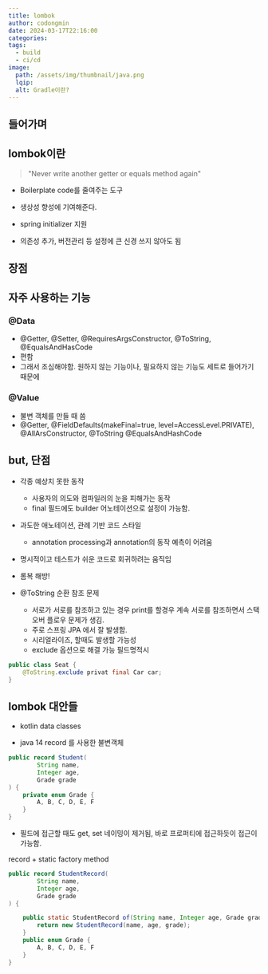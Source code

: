 ```yaml
---
title: lombok
author: codongmin
date: 2024-03-17T22:16:00
categories:
tags:
  - build
  - ci/cd
image:
  path: /assets/img/thumbnail/java.png
  lqip:
  alt: Gradle이란?
---
```


## 들어가며

## lombok이란

> "Never write another getter or equals method again"

- Boilerplate code를 줄여주는 도구
- 생상성 향성에 기여해준다.

- spring initializer 지원
- 의존성 추가, 버전관리 등 설정에 큰 신경 쓰지 않아도 됨

## 장점

## 자주 사용하는 기능

### @Data

- @Getter, @Setter, @RequiresArgsConstructor, @ToString, @EqualsAndHasCode
- 편함
- 그래서 조심해야함. 원하지 않는 기능이나, 필요하지 않는 기능도 세트로 들어가기 때문에

### @Value

- 불변 객체를 만들 때 씀
- @Getter, @FieldDefaults(makeFinal=true, level=AccessLevel.PRIVATE), @AllArsConstructor, @ToString @EqualsAndHashCode

## but, 단점

- 각종 예상치 못한 동작

  - 사용자의 의도와 컴파일러의 눈을 피해가는 동작
  - final 필드에도 builder 어노테이션으로 설정이 가능함.

- 과도한 애노테이션, 관례 기반 코드 스타일
  - annotation processing과 annotation의 동작 예측이 어려움
- 명시적이고 테스트가 쉬운 코드로 회귀하려는 움직임
- 롬복 해방!

- @ToString 순환 참조 문제
  - 서로가 서로를 참조하고 있는 경우 print를 할경우 계속 서로를 참조하면서 스택오버 플로우 문제가 생김.
  - 주로 스프링 JPA 에서 잘 발생함.
  - 시리얼라이즈, 할때도 발생할 가능성
  - exclude 옵션으로 해결 가능 필드명적시

```java
public class Seat {
	@ToString.exclude privat final Car car;
}
```

## lombok 대안들

- kotlin data classes

- java 14 record 를 사용한 불변객체

```java
public record Student(
        String name,
        Integer age,
        Grade grade
) {
    private enum Grade {
        A, B, C, D, E, F
    }
}
```

- 필드에 접근할 때도 get, set 네이밍이 제거됨, 바로 프로퍼티에 접근하듯이 접근이 가능함.

record + static factory method

```java
public record StudentRecord(
        String name,
        Integer age,
        Grade grade
) {

    public static StudentRecord of(String name, Integer age, Grade grade) {
        return new StudentRecord(name, age, grade);
    }
    public enum Grade {
        A, B, C, D, E, F
    }
}
```
